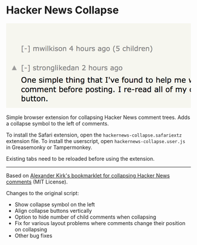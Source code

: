 # Hacker News Collapse

![Screenshot](screenshot.png)

Simple browser extension for collapsing Hacker News comment trees. Adds a collapse symbol to the left of comments.

To install the Safari extension, open the `hackernews-collapse.safariextz` extension file. To install the userscript, open `hackernews-collapse.user.js` in Greasemonky or Tampermonkey.

Existing tabs need to be reloaded before using the extension.

---

Based on [Alexander Kirk's bookmarklet for collapsing Hacker News comments](https://alexander.kirk.at/2010/02/16/collapsible-threads-for-hacker-news/) (MIT License).

Changes to the original script:

- Show collapse symbol on the left
- Align collapse buttons vertically
- Option to hide number of child comments when collapsing
- Fix for various layout problems where comments change their position on collapsing
- Other bug fixes
